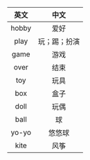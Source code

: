 |英文|中文|
|:---:|:---:|
| hobby | 爱好 |
| play | 玩；踢；扮演 |
| game | 游戏 |
| over | 结束 |
| toy | 玩具 |
| box | 盒子 |
| doll | 玩偶 |
| ball | 球 |
| yo-yo | 悠悠球 |
| kite | 风筝 |